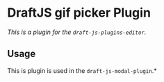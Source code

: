 # DraftJS gif picker Plugin

*This is a plugin for the `draft-js-plugins-editor`.*

## Usage

This is plugin is used in the `draft-js-modal-plugin`.*
